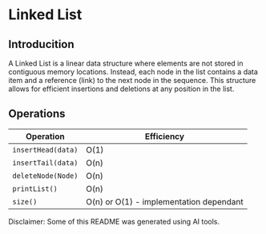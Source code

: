 # Linked List


## Introducition 

A Linked List is a linear data structure where elements are
not stored in contiguous memory locations. Instead, each node in the list
contains a data item and a reference (link) to the next node in the sequence.
This structure allows for efficient insertions and deletions at any position in
the list.

## Operations

| Operation | Efficiency |
|-----------|------------|
| `insertHead(data)` | O(1) |
| `insertTail(data)` | O(n) |
| `deleteNode(Node)` | O(n) |
| `printList()`      | O(n) |
| `size()`           | O(n) or O(1) - implementation dependant | 



Disclaimer: Some of this README was generated using AI tools.
